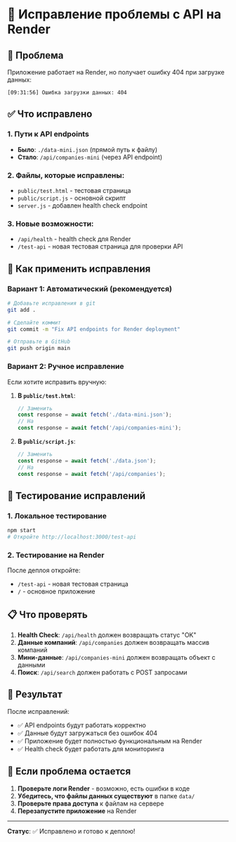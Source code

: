 # 🔧 Исправление проблемы с API на Render

## 🚨 Проблема

Приложение работает на Render, но получает ошибку 404 при загрузке данных:
```
[09:31:56] Ошибка загрузки данных: 404
```

## ✅ Что исправлено

### 1. Пути к API endpoints
- **Было**: `./data-mini.json` (прямой путь к файлу)
- **Стало**: `/api/companies-mini` (через API endpoint)

### 2. Файлы, которые исправлены:
- `public/test.html` - тестовая страница
- `public/script.js` - основной скрипт
- `server.js` - добавлен health check endpoint

### 3. Новые возможности:
- `/api/health` - health check для Render
- `/test-api` - новая тестовая страница для проверки API

## 🚀 Как применить исправления

### Вариант 1: Автоматический (рекомендуется)
```bash
# Добавьте исправления в git
git add .

# Сделайте коммит
git commit -m "Fix API endpoints for Render deployment"

# Отправьте в GitHub
git push origin main
```

### Вариант 2: Ручное исправление
Если хотите исправить вручную:

1. **В `public/test.html`**:
   ```javascript
   // Заменить
   const response = await fetch('./data-mini.json');
   // На
   const response = await fetch('/api/companies-mini');
   ```

2. **В `public/script.js`**:
   ```javascript
   // Заменить
   const response = await fetch('./data.json');
   // На
   const response = await fetch('/api/companies');
   ```

## 🧪 Тестирование исправлений

### 1. Локальное тестирование
```bash
npm start
# Откройте http://localhost:3000/test-api
```

### 2. Тестирование на Render
После деплоя откройте:
- `/test-api` - новая тестовая страница
- `/` - основное приложение

## 📋 Что проверять

1. **Health Check**: `/api/health` должен возвращать статус "OK"
2. **Данные компаний**: `/api/companies` должен возвращать массив компаний
3. **Мини-данные**: `/api/companies-mini` должен возвращать объект с данными
4. **Поиск**: `/api/search` должен работать с POST запросами

## 🎯 Результат

После исправлений:
- ✅ API endpoints будут работать корректно
- ✅ Данные будут загружаться без ошибок 404
- ✅ Приложение будет полностью функциональным на Render
- ✅ Health check будет работать для мониторинга

## 🚨 Если проблема остается

1. **Проверьте логи Render** - возможно, есть ошибки в коде
2. **Убедитесь, что файлы данных существуют** в папке `data/`
3. **Проверьте права доступа** к файлам на сервере
4. **Перезапустите приложение** на Render

---

**Статус**: ✅ Исправлено и готово к деплою!
